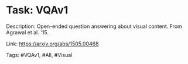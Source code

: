 Task: VQAv1
============
Description: Open-ended question answering about visual content. From Agrawal et al. '15.

Link: https://arxiv.org/abs/1505.00468

Tags: #VQAv1, #All, #Visual
